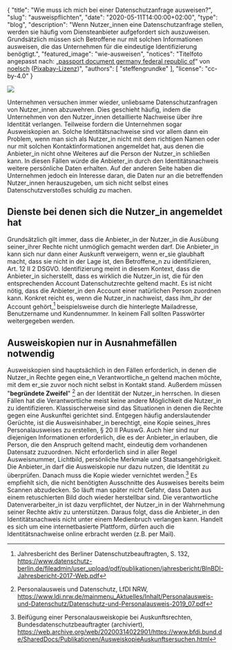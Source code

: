 {
    "title": "Wie muss ich mich bei einer Datenschutzanfrage ausweisen?",
    "slug": "ausweispflichten",
    "date": "2020-05-11T14:00:00+02:00",
    "type": "blog",
    "description": "Wenn Nutzer_innen eine Datenschutzanfrage stellen, werden sie häufig vom Diensteanbieter aufgefordert sich auszuweisen. Grundsätzlich müssen sich Betroffene nur mit solchen Informationen ausweisen, die das Unternehmen für die eindeutige Identifizierung benögtigt.",
    "featured_image": "wie-ausweisen",
    "notices": "Titelfoto angepasst nach: „[passport document germany federal republic of](https://pixabay.com/photos/passport-document-germany-249420/)“ von [noelsch](https://pixabay.com/users/noelsch-136390/) ([Pixabay-Lizenz](https://pixabay.com/service/license/))",
    "authors": [ "steffengrundke" ],
    "license": "cc-by-4.0"
}

<img src="/blog/ausweispflichten/wie-ausweisen.png">

Unternehmen versuchen immer wieder, unliebsame Datenschutzanfragen von Nutzer_innen abzuwehren. Dies geschieht häufig, indem die Unternehmen von den Nutzer_innen detaillierte Nachweise über ihre Identität verlangen. Teilweise fordern die Unternehmen sogar Ausweiskopien an. Solche Identitätsnachweise sind vor allem dann ein Problem, wenn man sich als Nutzer_in nicht mit dem richtigen Namen oder nur mit solchen Kontaktinformationen angemeldet hat, aus denen die Anbieter_in nicht ohne Weiteres auf die Person der Nutzer_in schließen kann. In diesen Fällen würde die Anbieter_in durch den Identitätsnachweis weitere persönliche Daten erhalten. Auf der anderen Seite haben die Unternehmen jedoch ein Interesse daran, die Daten nur an die betreffenden Nutzer_innen herauszugeben, um sich nicht selbst eines Datenschutzverstoßes schuldig zu machen.

## Dienste bei denen sich die Nutzer_in angemeldet hat

Grundsätzlich gilt immer, dass die Anbieter_in der Nutzer_in die Ausübung seiner_ihrer Rechte nicht unmöglich gemacht werden darf. Die Anbieter_in kann sich nur dann einer Auskunft verweigern, wenn er_sie glaubhaft macht, dass sie nicht in der Lage ist, den Betroffene_n zu identifizieren, Art. 12 II 2 DSGVO. Identifizierung meint in diesem Kontext, dass die Anbieter_in sicherstellt, dass es wirklich die Nutzer_in ist, die für den entsprechenden Account Datenschutzrechte geltend macht. Es ist nicht nötig, dass die Anbieter_in den Account einer natürlichen Person zuordnen kann. Konkret reicht es, wenn die Nutzer_in nachweist, dass ihm_ihr der Account gehört,[^1] beispielsweise durch die hinterlegte Mailadresse, Benutzername und Kundennummer. In keinem Fall sollten Passwörter weitergegeben werden.

## Ausweiskopien nur in Ausnahmefällen notwendig

Ausweiskopien sind hauptsächlich in den Fällen erforderlich, in denen die Nutzer_in Rechte gegen eine_n Verantwortliche_n geltend machen möchte, mit dem er_sie zuvor noch nicht selbst in Kontakt stand. Außerdem müssen "**begründete Zweifel**" [^2] an der Identität der Nutzer_in herrschen. In diesen Fällen hat die Verantwortliche meist keine andere Möglichkeit die Nutzer_in zu identifizieren. Klassischerweise sind das Situationen in denen die Rechte gegen eine Auskunftei gerichtet sind. Entgegen häufig anderslautender Gerüchte, ist die Ausweisinhaber_in berechtigt, eine Kopie seines_ihres Personalausweises zu erstellen, § 20 II PAuswG. Auch hier sind nur diejenigen Informationen erforderlich, die es der Anbieter_in erlauben, die Person, die den Anspruch geltend macht, eindeutig dem vorhandenen Datensatz zuzuordnen. Nicht erforderlich sind in aller Regel Ausweisnummer, Lichtbild, persönliche Merkmale und Staatsangehörigkeit. Die Anbieter_in darf die Ausweiskopie nur dazu nutzen, die Identität zu überprüfen. Danach muss die Kopie wieder vernichtet werden.[^3] Es empfiehlt sich, die nicht benötigten Ausschnitte des Ausweises bereits beim Scannen abzudecken. So läuft man später nicht Gefahr, dass Daten aus einem retuschierten Bild doch wieder herstellbar sind. Die verantwortliche Datenverarbeiter_in ist dazu verpflichtet, der Nutzer_in in der Wahrnehmung seiner Rechte aktiv zu unterstützen. Daraus folgt, dass die Anbieter_in den Identitätsnachweis nicht unter einem Medienbruch verlangen kann. Handelt es sich um eine internetbasierte Plattform, dürfen auch die Identitätsnachweise online erbracht werden (z.B. per Mail).

[^1]: Jahresbericht des Berliner Datenschutzbeauftragten, S. 132, https://www.datenschutz-berlin.de/fileadmin/user_upload/pdf/publikationen/jahresbericht/BlnBDI-Jahresbericht-2017-Web.pdf  
[^2]: Personalausweis und Datenschutz, LfDI NRW, https://www.ldi.nrw.de/mainmenu_Aktuelles/Inhalt/Personalausweis-und-Datenschutz/Datenschutz-und-Personalausweis-2019_07.pdf  
[^3]: Beifügung einer Personalausweiskopie bei Auskunftsrechten, Bundesdatenschutzbeauftragter (archiviert), https://web.archive.org/web/20200314022901/https://www.bfdi.bund.de/SharedDocs/Publikationen/AusweiskopieAuskunftsersuchen.html
